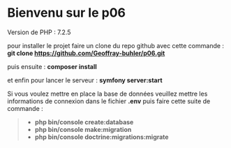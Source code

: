 # Bienvenu sur le p06 

Version de PHP : 7.2.5

pour installer le projet faire un clone du repo github avec cette commande : **git clone https://github.com/Geoffray-buhler/p06.git**

puis ensuite : **composer install**

et enfin pour lancer le serveur : **symfony server:start**

Si vous voulez mettre en place la base de données veuillez mettre les informations de connexion dans le fichier **.env** puis faire cette suite de commande :

> - **php bin/console create:database**
> - **php bin/console make:migration**
> - **php bin/console doctrine:migrations:migrate**